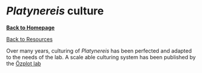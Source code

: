 # *Platynereis* culture
[**Back to Homepage**](index.md)

[Back to Resources](resources.md)


Over many years, culturing of *Platynereis* has been perfected and adapted to the needs of the lab. A scale
able culturing system has been published by the [Özplot lab](labs.md#özplot-lab)
